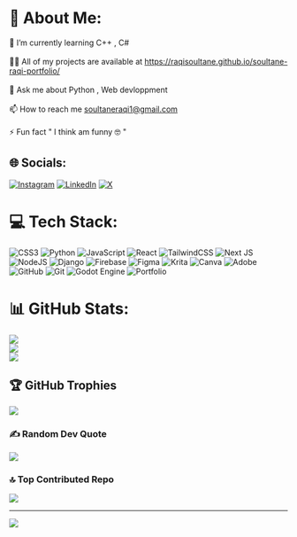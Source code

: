 # 💫 About Me:
🌱 I’m currently learning   C++ , C#<br><br>👨‍💻 All of my projects are available at   https://raqisoultane.github.io/soultane-raqi-portfolio/<br><br>💬 Ask me about   Python , Web devloppment<br><br>📫 How to reach me    soultaneraqi1@gmail.com<br><br>⚡ Fun fact  " I think am funny 🤓 "


## 🌐 Socials:
[![Instagram](https://img.shields.io/badge/Instagram-%23E4405F.svg?logo=Instagram&logoColor=white)](https://instagram.com/soultane_raqi) [![LinkedIn](https://img.shields.io/badge/LinkedIn-%230077B5.svg?logo=linkedin&logoColor=white)](https://www.linkedin.com/in/soultane-raqi-11573b328/) [![X](https://img.shields.io/badge/X-black.svg?logo=X&logoColor=white)]( https://x.com/RaqiSoultane?t=_BIsnZ-1XWze-dKGP1WutQ&s=08 ) 

# 💻 Tech Stack:
![CSS3](https://img.shields.io/badge/css3-%231572B6.svg?style=for-the-badge&logo=css3&logoColor=white) ![Python](https://img.shields.io/badge/python-3670A0?style=for-the-badge&logo=python&logoColor=ffdd54) ![JavaScript](https://img.shields.io/badge/javascript-%23323330.svg?style=for-the-badge&logo=javascript&logoColor=%23F7DF1E) ![React](https://img.shields.io/badge/react-%2320232a.svg?style=for-the-badge&logo=react&logoColor=%2361DAFB) ![TailwindCSS](https://img.shields.io/badge/tailwindcss-%2338B2AC.svg?style=for-the-badge&logo=tailwind-css&logoColor=white) ![Next JS](https://img.shields.io/badge/Next-black?style=for-the-badge&logo=next.js&logoColor=white) ![NodeJS](https://img.shields.io/badge/node.js-6DA55F?style=for-the-badge&logo=node.js&logoColor=white) ![Django](https://img.shields.io/badge/django-%23092E20.svg?style=for-the-badge&logo=django&logoColor=white) ![Firebase](https://img.shields.io/badge/firebase-a08021?style=for-the-badge&logo=firebase&logoColor=ffcd34) ![Figma](https://img.shields.io/badge/figma-%23F24E1E.svg?style=for-the-badge&logo=figma&logoColor=white) ![Krita](https://img.shields.io/badge/Krita-203759?style=for-the-badge&logo=krita&logoColor=EEF37B) ![Canva](https://img.shields.io/badge/Canva-%2300C4CC.svg?style=for-the-badge&logo=Canva&logoColor=white) ![Adobe](https://img.shields.io/badge/adobe-%23FF0000.svg?style=for-the-badge&logo=adobe&logoColor=white) ![GitHub](https://img.shields.io/badge/github-%23121011.svg?style=for-the-badge&logo=github&logoColor=white) ![Git](https://img.shields.io/badge/git-%23F05033.svg?style=for-the-badge&logo=git&logoColor=white) ![Godot Engine](https://img.shields.io/badge/GODOT-%23FFFFFF.svg?style=for-the-badge&logo=godot-engine) ![Portfolio](https://img.shields.io/badge/Portfolio-%23000000.svg?style=for-the-badge&logo=firefox&logoColor=#FF7139)
# 📊 GitHub Stats:
![](https://github-readme-stats.vercel.app/api?username=SoultaneRaqi&theme=dark&hide_border=false&include_all_commits=true&count_private=true)<br/>
![](https://github-readme-streak-stats.herokuapp.com/?user=SoultaneRaqi&theme=dark&hide_border=false)<br/>
![](https://github-readme-stats.vercel.app/api/top-langs/?username=SoultaneRaqi&theme=dark&hide_border=false&include_all_commits=true&count_private=true&layout=compact)

## 🏆 GitHub Trophies
![](https://github-profile-trophy.vercel.app/?username=SoultaneRaqi&theme=radical&no-frame=false&no-bg=true&margin-w=4)

### ✍️ Random Dev Quote
![](https://quotes-github-readme.vercel.app/api?type=horizontal&theme=tokyonight)

### 🔝 Top Contributed Repo
![](https://github-contributor-stats.vercel.app/api?username=SoultaneRaqi&limit=5&theme=dark&combine_all_yearly_contributions=true)

---
[![](https://visitcount.itsvg.in/api?id=SoultaneRaqi&icon=10&color=0)](https://visitcount.itsvg.in)

<!-- Proudly created with GPRM ( https://gprm.itsvg.in ) -->
